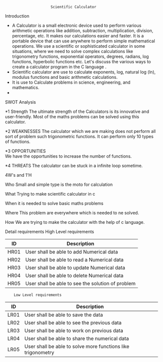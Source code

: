                          Scientific Calculator

Introduction

* A Calculator is a small electronic device used to perform various arithmetic operations like addition, subtraction, multiplication, division, percentage, etc. It makes our         calculations easier and faster. It is a portable device that can use anywhere to perform simple mathematical operations. We use a scientific or sophisticated calculator in some   situations, where we need to solve complex calculations like trigonometry functions, exponential operators, degrees, radians, log functions, hyperbolic functions etc. Let's       discuss the various ways to create a calculator program in the C language .
* Scientific calculator are use to calculate exponents, log, natural log (ln), modulus functions and basic arithmetic calculations. 
* It is use to Calculate problems in science, engineering, and mathematics.
* 


SWOT Analysis

*1 Strength
   The ultimate strength of the Calculators is its innovative and user-friendly.
   Most of the maths problems can be solved using this calculator.
   
*2 WEAKNESSES
   The calculator which we are making does not perform all sort of problem such trigonometric functions.
   It can perform only 10 types of functions.
   
*3 OPPORTUNITIES  
   We have the opportunities to increase the number of functions.
   
*4 THREATS
   The calculator can be stuck in a infinite loop sometime.
   
   
   
   4W's and 1'H
   
   Who
   Small and simple type is the moto for calculation
   
   What
   Trying to make scientific calculator in c
   
   When 
   it is needed to solve basic maths problems
   
   Where
    This problem are everywhere which is needed to ne solved.
    
   How
   We are trying to make the calculator with the help of c language.
   
   
   
   Detail requirements
       High Level requirements 
       
| ID | Description 
| ----- | ----- | 
| HR01 | User shall be able to add  Numerical data  
| HR02 | User shall be able to read a Numerical data 
| HR03 | User shall be able to update Numerical data
| HR04 | User shall be able to delete Numerical data
| HR05 | User shall be able to see the solution of problem


        Low Level requirements
        
 | ID | Description 
 | ----- | ----- | 
 | LR01 | User shall be able to save the data 
 | LR02 | User shall be able to see the previous data 
 | LR03 | User shall be able to work on previous data
 | LR04 | User shall be able to share the numerical data
 | LR05 | User shall be able to solve more functions like trigonometry
